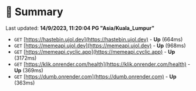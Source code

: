 # 📖 Summary
Last updated: **14/9/2023, 11:20:04 PG "Asia/Kuala_Lumpur"**

- `GET` [https://hastebin.ujol.dev](https://hastebin.ujol.dev) - **Up** (664ms)
- `GET` [https://memeapi.ujol.dev](https://memeapi.ujol.dev) - **Up** (968ms)
- `GET` [https://memeapi.cyclic.app](https://memeapi.cyclic.app) - **Up** (3172ms)
- `GET` [https://klik.onrender.com/health](https://klik.onrender.com/health) - **Up** (369ms)
- `GET` [https://dumb.onrender.com](https://dumb.onrender.com) - **Up** (363ms)
